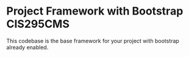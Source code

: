 Project Framework with Bootstrap
CIS295CMS
================================

This codebase is the base framework for your project with bootstrap
already enabled.
